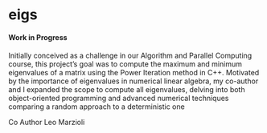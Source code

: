 # eigs

#### Work in Progress

#### 
Initially conceived as a challenge in our Algorithm and
Parallel Computing course, this project’s goal was to compute the maximum and minimum
eigenvalues of a matrix using the Power Iteration method in C++. Motivated by the
importance of eigenvalues in numerical linear algebra, my co-author and I expanded the
scope to compute all eigenvalues, delving into both object-oriented programming and
advanced numerical techniques comparing a random approach to a deterministic one

Co Author Leo Marzioli
